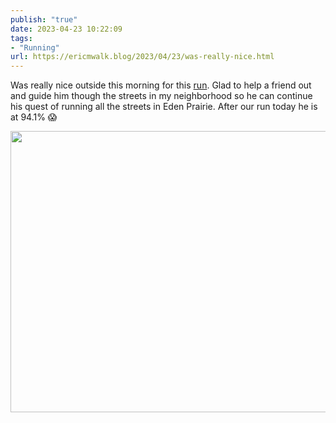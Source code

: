 ```yaml
---
publish: "true"
date: 2023-04-23 10:22:09
tags:
- "Running"
url: https://ericmwalk.blog/2023/04/23/was-really-nice.html
---
```

Was really nice outside this morning for this [run](http://www.strava.com/activities/8943176493). Glad to help a friend out and guide him though the streets in my neighborhood so he can continue his quest of running all the streets in Eden Prairie. After our run today he is at 94.1% 😱



<img src="uploads/2023/02f15f2c18.jpg" width="600" height="450" alt="">